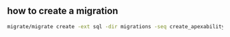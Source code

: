 ## how to create a migration
```bash
migrate/migrate create -ext sql -dir migrations -seq create_apexabilitycheck_table
```
